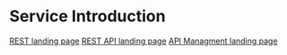 # Service Introduction

[REST landing page](../index.md)
[REST API landing page](../../index.md)
[API Managment landing page](../apimanagement/index.md)

